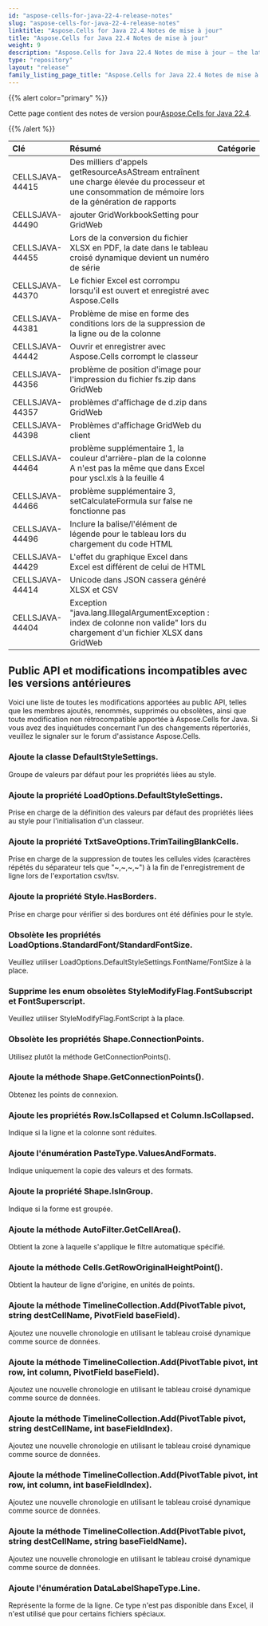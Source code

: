 ```yaml
---
id: "aspose-cells-for-java-22-4-release-notes"
slug: "aspose-cells-for-java-22-4-release-notes"
linktitle: "Aspose.Cells for Java 22.4 Notes de mise à jour"
title: "Aspose.Cells for Java 22.4 Notes de mise à jour"
weight: 9
description: "Aspose.Cells for Java 22.4 Notes de mise à jour – the latest updates and fixes."
type: "repository"
layout: "release"
family_listing_page_title: "Aspose.Cells for Java 22.4 Notes de mise à jour"
---
```

{{% alert color="primary" %}}

 Cette page contient des notes de version pour[Aspose.Cells for Java 22.4](https://releases.aspose.com/cells/java/new-releases/aspose.cells-for-java-22.4/).

{{% /alert %}}

|**Clé**|**Résumé**|**Catégorie**|
|:- |:- |:- |
|CELLSJAVA-44415|Des milliers d'appels getResourceAsAStream entraînent une charge élevée du processeur et une consommation de mémoire lors de la génération de rapports|
|CELLSJAVA-44490|ajouter GridWorkbookSetting pour GridWeb|
|CELLSJAVA-44455|Lors de la conversion du fichier XLSX en PDF, la date dans le tableau croisé dynamique devient un numéro de série|
|CELLSJAVA-44370|Le fichier Excel est corrompu lorsqu'il est ouvert et enregistré avec Aspose.Cells|
|CELLSJAVA-44381|Problème de mise en forme des conditions lors de la suppression de la ligne ou de la colonne|
|CELLSJAVA-44442|Ouvrir et enregistrer avec Aspose.Cells corrompt le classeur|
|CELLSJAVA-44356|problème de position d'image pour l'impression du fichier fs.zip dans GridWeb|
|CELLSJAVA-44357|problèmes d'affichage de d.zip dans GridWeb|
|CELLSJAVA-44398|Problèmes d'affichage GridWeb du client|
|CELLSJAVA-44464|problème supplémentaire 1, la couleur d'arrière-plan de la colonne A n'est pas la même que dans Excel pour yscl.xls à la feuille 4|
|CELLSJAVA-44466| problème supplémentaire 3, setCalculateFormula sur false ne fonctionne pas|
|CELLSJAVA-44496|Inclure la balise/l'élément de légende pour le tableau lors du chargement du code HTML|
|CELLSJAVA-44429|L'effet du graphique Excel dans Excel est différent de celui de HTML|
|CELLSJAVA-44414| Unicode dans JSON cassera généré XLSX et CSV|
|CELLSJAVA-44404|Exception "java.lang.IllegalArgumentException : index de colonne non valide" lors du chargement d'un fichier XLSX dans GridWeb|

## **Public API et modifications incompatibles avec les versions antérieures**

Voici une liste de toutes les modifications apportées au public API, telles que les membres ajoutés, renommés, supprimés ou obsolètes, ainsi que toute modification non rétrocompatible apportée à Aspose.Cells for Java. Si vous avez des inquiétudes concernant l'un des changements répertoriés, veuillez le signaler sur le forum d'assistance Aspose.Cells.

### **Ajoute la classe DefaultStyleSettings.**

Groupe de valeurs par défaut pour les propriétés liées au style.

### **Ajoute la propriété LoadOptions.DefaultStyleSettings.**

Prise en charge de la définition des valeurs par défaut des propriétés liées au style pour l'initialisation d'un classeur.

### **Ajoute la propriété TxtSaveOptions.TrimTailingBlankCells.**

Prise en charge de la suppression de toutes les cellules vides (caractères répétés du séparateur tels que "~,~,~,~") à la fin de l'enregistrement de ligne lors de l'exportation csv/tsv.

### **Ajoute la propriété Style.HasBorders.**

Prise en charge pour vérifier si des bordures ont été définies pour le style.

### **Obsolète les propriétés LoadOptions.StandardFont/StandardFontSize.**

Veuillez utiliser LoadOptions.DefaultStyleSettings.FontName/FontSize à la place.

### **Supprime les enum obsolètes StyleModifyFlag.FontSubscript et FontSuperscript.**

Veuillez utiliser StyleModifyFlag.FontScript à la place.

### **Obsolète les propriétés Shape.ConnectionPoints.**

Utilisez plutôt la méthode GetConnectionPoints().

### **Ajoute la méthode Shape.GetConnectionPoints().**

Obtenez les points de connexion.

### **Ajoute les propriétés Row.IsCollapsed et Column.IsCollapsed.**

Indique si la ligne et la colonne sont réduites.

### **Ajoute l'énumération PasteType.ValuesAndFormats.**

Indique uniquement la copie des valeurs et des formats.

### **Ajoute la propriété Shape.IsInGroup.**

Indique si la forme est groupée.

### **Ajoute la méthode AutoFilter.GetCellArea().**

Obtient la zone à laquelle s'applique le filtre automatique spécifié.

### **Ajoute la méthode Cells.GetRowOriginalHeightPoint().**

Obtient la hauteur de ligne d'origine, en unités de points.

### **Ajoute la méthode TimelineCollection.Add(PivotTable pivot, string destCellName, PivotField baseField).**

Ajoutez une nouvelle chronologie en utilisant le tableau croisé dynamique comme source de données.

### **Ajoute la méthode TimelineCollection.Add(PivotTable pivot, int row, int column, PivotField baseField).**

Ajoutez une nouvelle chronologie en utilisant le tableau croisé dynamique comme source de données.

### **Ajoute la méthode TimelineCollection.Add(PivotTable pivot, string destCellName, int baseFieldIndex).**

Ajoutez une nouvelle chronologie en utilisant le tableau croisé dynamique comme source de données.

### **Ajoute la méthode TimelineCollection.Add(PivotTable pivot, int row, int column, int baseFieldIndex).**

Ajoutez une nouvelle chronologie en utilisant le tableau croisé dynamique comme source de données.

### **Ajoute la méthode TimelineCollection.Add(PivotTable pivot, string destCellName, string baseFieldName).**

Ajoutez une nouvelle chronologie en utilisant le tableau croisé dynamique comme source de données.

### **Ajoute l'énumération DataLabelShapeType.Line.**

Représente la forme de la ligne. Ce type n'est pas disponible dans Excel, il n'est utilisé que pour certains fichiers spéciaux.